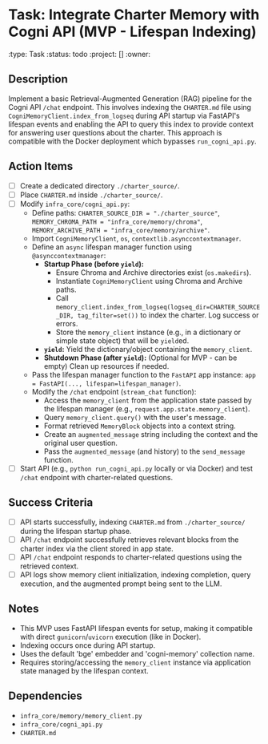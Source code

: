 # Task: Integrate Charter Memory with Cogni API (MVP - Lifespan Indexing)
:type: Task
:status: todo
:project: []
:owner: 

## Description
Implement a basic Retrieval-Augmented Generation (RAG) pipeline for the Cogni API `/chat` endpoint. This involves indexing the `CHARTER.md` file using `CogniMemoryClient.index_from_logseq` during API startup via FastAPI's lifespan events and enabling the API to query this index to provide context for answering user questions about the charter. This approach is compatible with the Docker deployment which bypasses `run_cogni_api.py`.

## Action Items
- [ ] Create a dedicated directory `./charter_source/`.
- [ ] Place `CHARTER.md` inside `./charter_source/`.
- [ ] Modify `infra_core/cogni_api.py`:
    - Define paths: `CHARTER_SOURCE_DIR = "./charter_source"`, `MEMORY_CHROMA_PATH = "infra_core/memory/chroma"`, `MEMORY_ARCHIVE_PATH = "infra_core/memory/archive"`.
    - Import `CogniMemoryClient`, `os`, `contextlib.asynccontextmanager`.
    - Define an `async` lifespan manager function using `@asynccontextmanager`:
        - **Startup Phase (before `yield`):**
            - Ensure Chroma and Archive directories exist (`os.makedirs`).
            - Instantiate `CogniMemoryClient` using Chroma and Archive paths.
            - Call `memory_client.index_from_logseq(logseq_dir=CHARTER_SOURCE_DIR, tag_filter=set())` to index the charter. Log success or errors.
            - Store the `memory_client` instance (e.g., in a dictionary or simple state object) that will be `yield`ed.
        - **`yield`:** Yield the dictionary/object containing the `memory_client`.
        - **Shutdown Phase (after `yield`):** (Optional for MVP - can be empty) Clean up resources if needed.
    - Pass the lifespan manager function to the `FastAPI` app instance: `app = FastAPI(..., lifespan=lifespan_manager)`.
    - Modify the `/chat` endpoint (`stream_chat` function):
        - Access the `memory_client` from the application state passed by the lifespan manager (e.g., `request.app.state.memory_client`).
        - Query `memory_client.query()` with the user's message.
        - Format retrieved `MemoryBlock` objects into a context string.
        - Create an `augmented_message` string including the context and the original user question.
        - Pass the `augmented_message` (and history) to the `send_message` function.
- [ ] Start API (e.g., `python run_cogni_api.py` locally or via Docker) and test `/chat` endpoint with charter-related questions.

## Success Criteria
- [ ] API starts successfully, indexing `CHARTER.md` from `./charter_source/` during the lifespan startup phase.
- [ ] API `/chat` endpoint successfully retrieves relevant blocks from the charter index via the client stored in app state.
- [ ] API `/chat` endpoint responds to charter-related questions using the retrieved context.
- [ ] API logs show memory client initialization, indexing completion, query execution, and the augmented prompt being sent to the LLM.

## Notes
- This MVP uses FastAPI lifespan events for setup, making it compatible with direct `gunicorn`/`uvicorn` execution (like in Docker).
- Indexing occurs once during API startup.
- Uses the default 'bge' embedder and 'cogni-memory' collection name.
- Requires storing/accessing the `memory_client` instance via application state managed by the lifespan context.

## Dependencies
- `infra_core/memory/memory_client.py`
- `infra_core/cogni_api.py`
- `CHARTER.md` 
